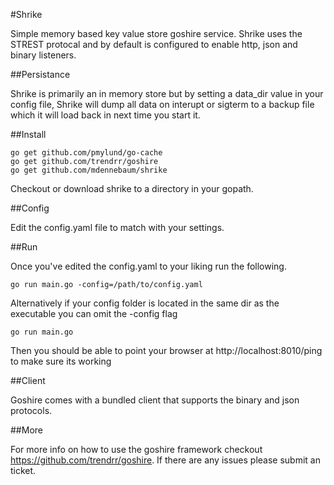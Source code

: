 #Shrike

Simple memory based key value store goshire service. Shrike uses the STREST protocal and by default
is configured to enable http, json and binary listeners.

##Persistance

Shrike is primarily an in memory store but by setting a data_dir value in your config file, Shrike
will dump all data on interupt or sigterm to a backup file which it will load back in next time you
start it.

##Install

```
go get github.com/pmylund/go-cache
go get github.com/trendrr/goshire
go get github.com/mdennebaum/shrike
```

Checkout or download shrike to a directory in your gopath.

##Config

Edit the config.yaml file to match with your settings.

##Run

Once you've edited the config.yaml to your liking run the following.

```
go run main.go -config=/path/to/config.yaml
```

Alternatively if your config folder is located in the same dir as the executable you can omit the
-config flag

```
go run main.go
```

Then you should be able to point your browser at http://localhost:8010/ping to make sure its working

##Client

Goshire comes with a bundled client that supports the binary and json protocols.

##More

For more info on how to use the goshire framework checkout https://github.com/trendrr/goshire.
If there are any issues please submit an ticket.
